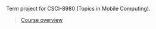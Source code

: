 Term project for CSCI-8980 (Topics in Mobile Computing).

> [Course overview](https://www-users.cs.umn.edu/~fengqian/8980_spring19.pdf)

